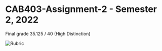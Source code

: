 # CAB403-Assignment-2 - Semester 2, 2022
Final grade 35.125 / 40 (High Distinction)

![Rubric](https://user-images.githubusercontent.com/11537699/202197384-d1c357bf-3b61-40f0-9898-938eb91a815d.png)
